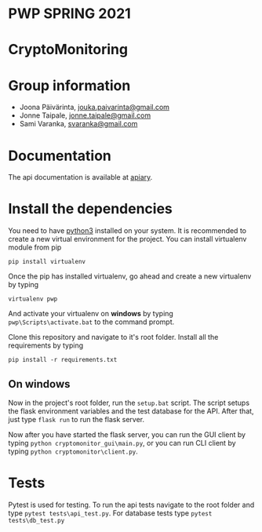 # PWP SPRING 2021
# CryptoMonitoring
# Group information
* Joona Päivärinta, jouka.paivarinta@gmail.com
* Jonne Taipale, jonne.taipale@gmail.com
* Sami Varanka, svaranka@gmail.com

# Documentation
The api documentation is available at [apiary](https://cryptomonitoringapi.docs.apiary.io/).

# Install the dependencies
You need to have [python3](https://www.python.org/downloads/) installed on your system.
It is recommended to create a new  virtual environment for the project. You can install virtualenv module from pip

```
pip install virtualenv
``` 

Once the pip has installed virtualenv, go ahead and create a new virtualenv by typing 

```
virtualenv pwp
```

And activate your virtualenv on **windows** by typing `pwp\Scripts\activate.bat` to the command prompt.

Clone this repository and navigate to it's root folder. Install all the requirements by typing
```
pip install -r requirements.txt
``` 

## On windows

Now in the project's root folder, run the `setup.bat` script. The script setups the flask environment variables and the test database for the API. After that, just type `flask run` to run the flask server. 

Now after you have started the flask server, you can run the GUI client by typing `python cryptomonitor_gui\main.py`, or you can run CLI client by typing `python cryptomonitor\client.py`.
  

# Tests
Pytest is used for testing.
To run the api tests navigate to the root folder and type `pytest tests\api_test.py`.
For database tests type `pytest tests\db_test.py` 
